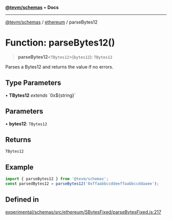 [**@tevm/schemas**](../../README.md) • **Docs**

***

[@tevm/schemas](../../modules.md) / [ethereum](../README.md) / parseBytes12

# Function: parseBytes12()

> **parseBytes12**\<`TBytes12`\>(`bytes12`): `TBytes12`

Parses a Bytes12 and returns the value if no errors.

## Type Parameters

• **TBytes12** *extends* \`0x$\{string\}\`

## Parameters

• **bytes12**: `TBytes12`

## Returns

`TBytes12`

## Example

```ts
import { parseBytes12 } from '@tevm/schemas';
const parsedBytes12 = parseBytes12('0xffaabbccddeeffaabbccddaaee');
```

## Defined in

[experimental/schemas/src/ethereum/SBytesFixed/parseBytesFixed.js:217](https://github.com/evmts/tevm-monorepo/blob/main/experimental/schemas/src/ethereum/SBytesFixed/parseBytesFixed.js#L217)
